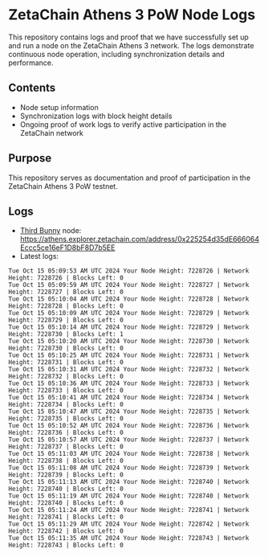 # ZetaChain Athens 3 PoW Node Logs
This repository contains logs and proof that we have successfully set up and run a node on the ZetaChain Athens 3 network. The logs demonstrate continuous node operation, including synchronization details and performance.

## Contents
- Node setup information
- Synchronization logs with block height details
- Ongoing proof of work logs to verify active participation in the ZetaChain network

## Purpose
This repository serves as documentation and proof of participation in the ZetaChain Athens 3 PoW testnet.

## Logs

- [Third Bunny](https://thirdbunny.xyz/) node: https://athens.explorer.zetachain.com/address/0x225254d35dE666064Eccc5ce16eF1D8bF8D7b5EE
- Latest logs:
```
Tue Oct 15 05:09:53 AM UTC 2024 Your Node Height: 7228726 | Network Height: 7228726 | Blocks Left: 0
Tue Oct 15 05:09:59 AM UTC 2024 Your Node Height: 7228727 | Network Height: 7228727 | Blocks Left: 0
Tue Oct 15 05:10:04 AM UTC 2024 Your Node Height: 7228728 | Network Height: 7228728 | Blocks Left: 0
Tue Oct 15 05:10:09 AM UTC 2024 Your Node Height: 7228729 | Network Height: 7228729 | Blocks Left: 0
Tue Oct 15 05:10:14 AM UTC 2024 Your Node Height: 7228729 | Network Height: 7228730 | Blocks Left: 1
Tue Oct 15 05:10:20 AM UTC 2024 Your Node Height: 7228730 | Network Height: 7228730 | Blocks Left: 0
Tue Oct 15 05:10:25 AM UTC 2024 Your Node Height: 7228731 | Network Height: 7228731 | Blocks Left: 0
Tue Oct 15 05:10:31 AM UTC 2024 Your Node Height: 7228732 | Network Height: 7228732 | Blocks Left: 0
Tue Oct 15 05:10:36 AM UTC 2024 Your Node Height: 7228733 | Network Height: 7228733 | Blocks Left: 0
Tue Oct 15 05:10:41 AM UTC 2024 Your Node Height: 7228734 | Network Height: 7228734 | Blocks Left: 0
Tue Oct 15 05:10:47 AM UTC 2024 Your Node Height: 7228735 | Network Height: 7228735 | Blocks Left: 0
Tue Oct 15 05:10:52 AM UTC 2024 Your Node Height: 7228736 | Network Height: 7228736 | Blocks Left: 0
Tue Oct 15 05:10:57 AM UTC 2024 Your Node Height: 7228737 | Network Height: 7228737 | Blocks Left: 0
Tue Oct 15 05:11:03 AM UTC 2024 Your Node Height: 7228738 | Network Height: 7228738 | Blocks Left: 0
Tue Oct 15 05:11:08 AM UTC 2024 Your Node Height: 7228739 | Network Height: 7228739 | Blocks Left: 0
Tue Oct 15 05:11:13 AM UTC 2024 Your Node Height: 7228740 | Network Height: 7228740 | Blocks Left: 0
Tue Oct 15 05:11:19 AM UTC 2024 Your Node Height: 7228740 | Network Height: 7228740 | Blocks Left: 0
Tue Oct 15 05:11:24 AM UTC 2024 Your Node Height: 7228741 | Network Height: 7228741 | Blocks Left: 0
Tue Oct 15 05:11:29 AM UTC 2024 Your Node Height: 7228742 | Network Height: 7228742 | Blocks Left: 0
Tue Oct 15 05:11:35 AM UTC 2024 Your Node Height: 7228743 | Network Height: 7228743 | Blocks Left: 0
```
